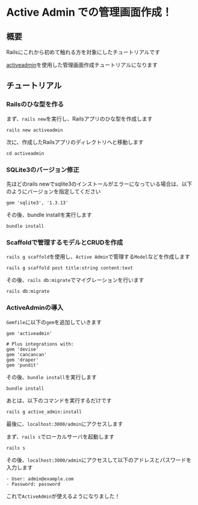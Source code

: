 # Active Admin での管理画面作成！
## 概要

Railsにこれから初めて触れる方を対象にしたチュートリアルです

[activeadmin](https://github.com/activeadmin/activeadmin)を使用した管理画面作成チュートリアルになります

## チュートリアル
### Railsのひな型を作る

まず、`rails new`を実行し、Railsアプリのひな型を作成します

```shell
rails new activeadmin
```

次に、作成したRailsアプリのディレクトリへと移動します

```shell
cd activeadmin
```
### SQLite3のバージョン修正

先ほどのrails newでsqlite3のインストールがエラーになっている場合は、以下のようにバージョンを指定してください

```ruby:Gemfile
gem 'sqlite3', '1.3.13'
```

その後、bundle installを実行します

```shell
bundle install
```

### Scaffoldで管理するモデルとCRUDを作成

`rails g scaffold`を使用し、`Active Admin`で管理する`Model`などを作成します

```shell
rails g scaffold post title:string content:text
```

その後、`rails db:migrate`でマイグレーションを行います

```shell
rails db:migrate
```

### ActiveAdminの導入

`Gemfile`に以下の`gem`を追加していきます

```ruby:Gemfile
gem 'activeadmin'

# Plus integrations with:
gem 'devise'
gem 'cancancan'
gem 'draper'
gem 'pundit'
```

その後、`bundle install`を実行します

```shell
bundle install
```

あとは、以下のコマンドを実行するだけです

```shell
rails g active_admin:install
```

最後に、`localhost:3000/admin`にアクセスします

まず、`rails s`でローカルサーバを起動します

```shell
rails s
```

その後、`localhost:3000/admin`にアクセスして以下のアドレスとパスワードを入力します

```
- User: admin@example.com
- Password: password
```

これで`ActiveAdmin`が使えるようになりました！